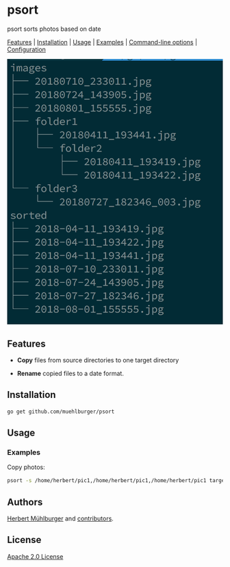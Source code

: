 # psort

psort sorts photos based on date

[Features](#features) | [Installation](#installation) | [Usage](#usage) | [Examples](#examples) | [Command-line options](#options) | [Configuration](#configuration)

![screenshot](https://raw.githubusercontent.com/muehlburger/psort/master/docs/screenshot.png)

## Features

- **Copy** files from source directories to one target directory

- **Rename** copied files to a date format.

## Installation

```bash
go get github.com/muehlburger/psort
```

## Usage

### Examples

Copy photos:

```bash
psort -s /home/herbert/pic1,/home/herbert/pic1,/home/herbert/pic1 target
```

## Authors

[Herbert Mühlburger](https://github.com/muehlburger) and [contributors](https://github.com/muehlburger/psort/graphs/contributors).

## License

[Apache 2.0 License](LICENSE)

[report-card-image]: https://goreportcard.com/badge/github.com/muehlburger/psort
[report-card-url]: https://goreportcard.com/report/github.com/muehlburger/psort